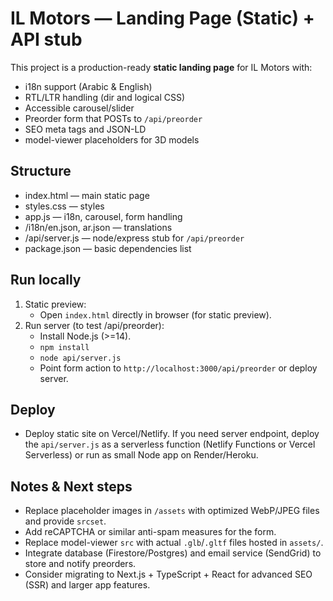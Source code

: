
# IL Motors — Landing Page (Static) + API stub

This project is a production-ready **static landing page** for IL Motors with:
- i18n support (Arabic & English)
- RTL/LTR handling (dir and logical CSS)
- Accessible carousel/slider
- Preorder form that POSTs to `/api/preorder`
- SEO meta tags and JSON-LD
- model-viewer placeholders for 3D models

## Structure
- index.html — main static page
- styles.css — styles
- app.js — i18n, carousel, form handling
- /i18n/en.json, ar.json — translations
- /api/server.js — node/express stub for `/api/preorder`
- package.json — basic dependencies list

## Run locally
1. Static preview:
   - Open `index.html` directly in browser (for static preview).
2. Run server (to test /api/preorder):
   - Install Node.js (>=14).
   - `npm install`
   - `node api/server.js`
   - Point form action to `http://localhost:3000/api/preorder` or deploy server.

## Deploy
- Deploy static site on Vercel/Netlify. If you need server endpoint, deploy the `api/server.js` as a serverless function (Netlify Functions or Vercel Serverless) or run as small Node app on Render/Heroku.

## Notes & Next steps
- Replace placeholder images in `/assets` with optimized WebP/JPEG files and provide `srcset`.
- Add reCAPTCHA or similar anti-spam measures for the form.
- Replace model-viewer `src` with actual `.glb`/`.gltf` files hosted in `assets/`.
- Integrate database (Firestore/Postgres) and email service (SendGrid) to store and notify preorders.
- Consider migrating to Next.js + TypeScript + React for advanced SEO (SSR) and larger app features.

